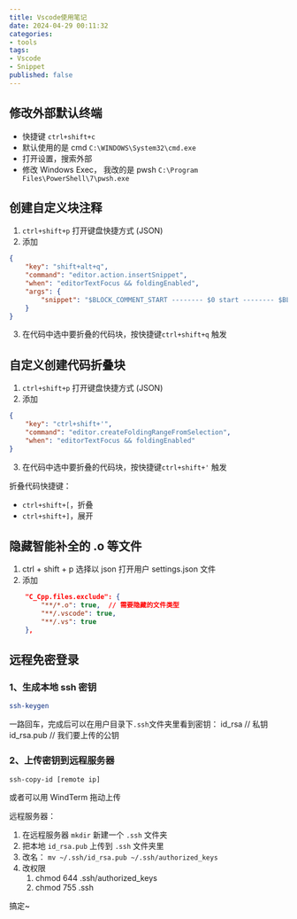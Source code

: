 ```yaml
---
title: Vscode使用笔记
date: 2024-04-29 00:11:32
categories:
- tools
tags:
- Vscode
- Snippet
published: false
---
```


## 修改外部默认终端
* 快捷键 `ctrl+shift+c`
* 默认使用的是 cmd `C:\WINDOWS\System32\cmd.exe`
* 打开设置，搜索外部
* 修改 Windows Exec， 我改的是 pwsh `C:\Program Files\PowerShell\7\pwsh.exe`

## 创建自定义块注释
1. `ctrl+shift+p` 打开键盘快捷方式 (JSON)
2. 添加
```json
{
    "key": "shift+alt+q",
    "command": "editor.action.insertSnippet",
    "when": "editorTextFocus && foldingEnabled",
    "args": {
        "snippet": "$BLOCK_COMMENT_START -------- $0 start -------- $BLOCK_COMMENT_END\n$TM_SELECTED_TEXT\n$BLOCK_COMMENT_START -------- $0 end --------- $BLOCK_COMMENT_END"
    }
}
```
3. 在代码中选中要折叠的代码块，按快捷键` ctrl+shift+q ` 触发

## 自定义创建代码折叠块

1. `ctrl+shift+p` 打开键盘快捷方式 (JSON)
2. 添加
```json
{
    "key": "ctrl+shift+'",
    "command": "editor.createFoldingRangeFromSelection",
    "when": "editorTextFocus && foldingEnabled"
}
```
3. 在代码中选中要折叠的代码块，按快捷键` ctrl+shift+' ` 触发

折叠代码快捷键：
* `ctrl+shift+[`，折叠
* `ctrl+shift+]`，展开

## 隐藏智能补全的 .o 等文件

1. ctrl + shift + p 选择以 json 打开用户 settings.json 文件
2. 添加
```json
    "C_Cpp.files.exclude": {
        "**/*.o": true,  // 需要隐藏的文件类型
        "**/.vscode": true,
        "**/.vs": true
    },
```

## 远程免密登录
### 1、生成本地 ssh 密钥

```bash
ssh-keygen
```

一路回车，完成后可以在用户目录下`.ssh`文件夹里看到密钥：
id_rsa    // 私钥
id_rsa.pub   // 我们要上传的公钥

### 2、上传密钥到远程服务器

```bash
ssh-copy-id [remote ip]
```

或者可以用 WindTerm 拖动上传

远程服务器：
1. 在远程服务器 `mkdir` 新建一个 `.ssh` 文件夹
3. 把本地 `id_rsa.pub` 上传到 `.ssh` 文件夹里
4. 改名： `mv ~/.ssh/id_rsa.pub ~/.ssh/authorized_keys`
5. 改权限 
    1. chmod 644 .ssh/authorized_keys
    2. chmod 755 .ssh

搞定~

